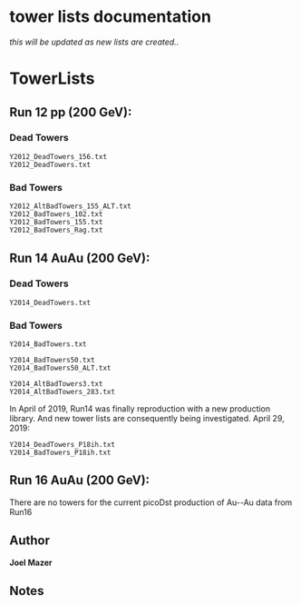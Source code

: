 # tower lists documentation
*this will be updated as new lists are created..*

# TowerLists

## Run 12 pp (200 GeV):
### Dead Towers
```
Y2012_DeadTowers_156.txt
Y2012_DeadTowers.txt
```

### Bad Towers
```
Y2012_AltBadTowers_155_ALT.txt
Y2012_BadTowers_102.txt
Y2012_BadTowers_155.txt
Y2012_BadTowers_Rag.txt
```

## Run 14 AuAu (200 GeV):
### Dead Towers
```
Y2014_DeadTowers.txt
```

### Bad Towers
```
Y2014_BadTowers.txt
```

```
Y2014_BadTowers50.txt
Y2014_BadTowers50_ALT.txt
```

```
Y2014_AltBadTowers3.txt
Y2014_AltBadTowers_283.txt
```
In April of 2019, Run14 was finally reproduction with a new production library. And new tower lists are consequently being investigated.
April 29, 2019:
```
Y2014_DeadTowers_P18ih.txt
Y2014_BadTowers_P18ih.txt
```


## Run 16 AuAu (200 GeV):
There are no towers for the current picoDst production of Au--Au data from Run16

## Author
**Joel Mazer**

## Notes

